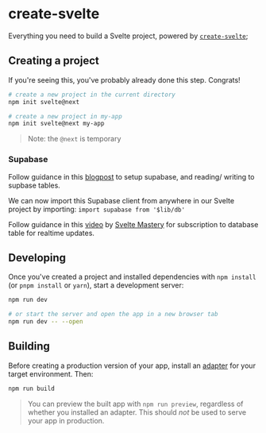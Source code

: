 # create-svelte

Everything you need to build a Svelte project, powered by [`create-svelte`](https://github.com/sveltejs/kit/tree/master/packages/create-svelte);

## Creating a project

If you're seeing this, you've probably already done this step. Congrats!

```bash
# create a new project in the current directory
npm init svelte@next

# create a new project in my-app
npm init svelte@next my-app
```

> Note: the `@next` is temporary

### Supabase

Follow guidance in this [blogpost](https://sjorswijsman.medium.com/setting-up-supabase-with-sveltekit-f6234fa1b54b) to setup supabase, and reading/ writing to supbase tables.

We can now import this Supabase client from anywhere in our Svelte project by importing: `import supabase from '$lib/db'`

Follow guidance in this [video](https://www.youtube.com/watch?v=7_9rUtwM-q0) by [Svelte Mastery](https://www.youtube.com/c/SvelteMastery/videos) for subscription to database table for realtime updates.

## Developing

Once you've created a project and installed dependencies with `npm install` (or `pnpm install` or `yarn`), start a development server:

```bash
npm run dev

# or start the server and open the app in a new browser tab
npm run dev -- --open
```

## Building

Before creating a production version of your app, install an [adapter](https://kit.svelte.dev/docs#adapters) for your target environment. Then:

```bash
npm run build
```

> You can preview the built app with `npm run preview`, regardless of whether you installed an adapter. This should _not_ be used to serve your app in production.
